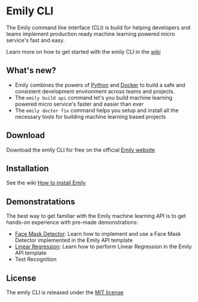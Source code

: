# Emily CLI
The Emily command line interface (CLI) is build for helping developers and teams implement production ready machine learning powered micro service's fast and easy.

Learn more on how to get started with the emily CLI in the [wiki](https://github.com/amboltio/emily-cli/wiki)

## What's new?
- Emily combines the powers of [Python](https://www.python.org/) and [Docker](https://www.docker.com/) to build a safe and consistent development environment across teams and projects.
- The ``emily build api`` command let's you build machine learning powered micro service's faster and easier than ever
- The ``emily doctor fix`` command helps you setup and install all the necessary tools for building machine learning based projects

## Download
Download the emily CLI for free on the official [Emily website](https://ambolt.io/home-work-together/emily/)

## Installation
See the wiki [How to install Emily](https://github.com/amboltio/emily-cli/wiki/How-to-install-Emily)

## Demonstratations
The best way to get familiar with the Emily machine learning API is to get hands-on experience with pre-made demonstrations:
- [Face Mask Detector](https://github.com/amboltio/emily-cli/tree/main/demos/face-mask-detector/face-mask-detector-api): Learn how to implement and use a Face Mask Detector implemented in the Emily API template
- [Linear Regression](https://github.com/amboltio/emily-cli/tree/main/demos/linear-regression): Learn how to perform Linear Regression in the Emily API template
- Text Recognition

## License
The emily CLI is released under the [MIT license](https://github.com/amboltio/emily-cli/blob/main/LICENSE)
